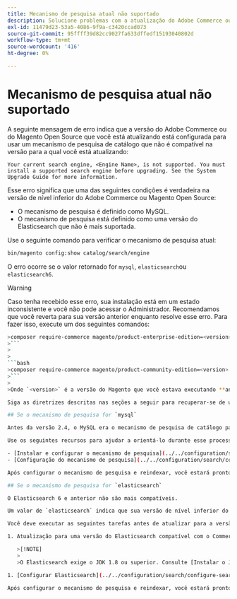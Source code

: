 ```yaml
---
title: Mecanismo de pesquisa atual não suportado
description: Solucione problemas com a atualização do Adobe Commerce ou do Magento Open Source após encontrar um erro sobre um mecanismo de pesquisa não compatível.
exl-id: 11479d23-53a5-4086-9f9a-c3420ccad073
source-git-commit: 95ffff39d82cc9027fa633dffedf15193040802d
workflow-type: tm+mt
source-wordcount: '416'
ht-degree: 0%

---
```


# Mecanismo de pesquisa atual não suportado

A seguinte mensagem de erro indica que a versão do Adobe Commerce ou do Magento Open Source que você está atualizando está configurada para usar um mecanismo de pesquisa de catálogo que não é compatível na versão para a qual você está atualizando:

```terminal
Your current search engine, <Engine Name>, is not supported. You must install a supported search engine before upgrading. See the System Upgrade Guide for more information.
```

Esse erro significa que uma das seguintes condições é verdadeira na versão de nível inferior do Adobe Commerce ou Magento Open Source:

- O mecanismo de pesquisa é definido como MySQL.
- O mecanismo de pesquisa está definido como uma versão do Elasticsearch que não é mais suportada.

Use o seguinte comando para verificar o mecanismo de pesquisa atual:

```bash
bin/magento config:show catalog/search/engine
```

O erro ocorre se o valor retornado for `mysql`, `elasticsearch`ou `elasticsearch6`.

>[!WARNING]
>
>Caso tenha recebido esse erro, sua instalação está em um estado inconsistente e você não pode acessar o Administrador. Recomendamos que você reverta para sua versão anterior enquanto resolve esse erro. Para fazer isso, execute um dos seguintes comandos:
>
>
```bash
>composer require-commerce magento/product-enterprise-edition=<version>
>```
>
>
```bash
>composer require-commerce magento/product-community-edition=<version>
>```
>
>Onde `<version>` é a versão do Magento que você estava executando **antes** a atualização. Por exemplo, `2.3.5`.

Siga as diretrizes descritas nas seções a seguir para recuperar-se de um estado inconsistente.

## Se o mecanismo de pesquisa for `mysql`

Antes da versão 2.4, o MySQL era o mecanismo de pesquisa de catálogo padrão, mas MySQL não é mais compatível nessa capacidade. Agora, você deve instalar e configurar o Elasticsearch ou o OpenSearch como mecanismo de pesquisa antes de atualizar para a versão 2.4.

Use os seguintes recursos para ajudar a orientá-lo durante esse processo:

- [Instalar e configurar o mecanismo de pesquisa](../../configuration/search/overview-search.md)
- [Configuração do mecanismo de pesquisa](../../configuration/search/configure-search-engine.md)

Após configurar o mecanismo de pesquisa e reindexar, você estará pronto para atualizar para a versão 2.4.

## Se o mecanismo de pesquisa for `elasticsearch`

O Elasticsearch 6 e anterior não são mais compatíveis.

Um valor de `elasticsearch` indica que sua versão de nível inferior do Adobe Commerce ou Magento Open Source está configurada para usar o Elasticsearch 2.x. Esta versão do Elasticsearch não é mais suportada.

Você deve executar as seguintes tarefas antes de atualizar para a versão 2.4:

1. Atualização para uma versão do Elasticsearch compatível com o Commerce. Consulte [Atualizando o Elasticsearch](https://www.elastic.co/guide/en/elasticsearch/reference/current/setup-upgrade.html) para obter instruções completas sobre como fazer backup dos dados, detectar possíveis problemas de migração e testar atualizações antes de implantar na produção. Dependendo da sua versão atual do Elasticsearch, uma reinicialização completa do cluster pode ou não ser necessária.

   >[!NOTE]
   >
   >O Elasticsearch exige o JDK 1.8 ou superior. Consulte [Instalar o Java Software Development Kit (JDK)](../../installation/prerequisites/search-engine/overview.md#install-the-java-software-development-kit-jdk) para verificar qual versão do JDK está instalada.

1. [Configurar Elasticsearch](../../configuration/search/configure-search-engine.md) e reindexar.

Após configurar o mecanismo de pesquisa e reindexar, você estará pronto para atualizar para a versão 2.4.
